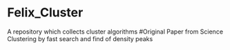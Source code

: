 # Felix_Cluster
A repository which collects cluster algorithms
#Original Paper from Science
Clustering by fast search and find of density peaks
